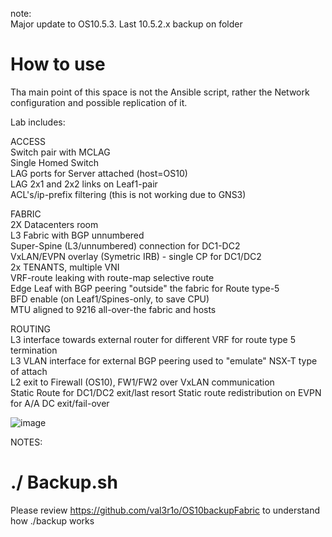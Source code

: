 note: </br>
Major update to OS10.5.3. Last 10.5.2.x backup on folder

# How to use </br>

Tha main point of this space is not the Ansible script, rather the Network configuration and possible replication of it.

Lab includes:

ACCESS</br>
Switch pair with MCLAG </br>
Single Homed Switch</br>
LAG ports for Server attached (host=OS10)</br>
LAG 2x1 and 2x2 links on Leaf1-pair </br>
ACL's/ip-prefix filtering (this is not working due to GNS3)</br>

FABRIC</br>
2X Datacenters room </br>
L3 Fabric with BGP unnumbered </br>
Super-Spine (L3/unnumbered) connection for DC1-DC2 </br>
VxLAN/EVPN overlay (Symetric IRB) - single CP for DC1/DC2 </br>
2x TENANTS, multiple VNI </br>
VRF-route leaking with route-map selective route </br>
Edge Leaf with BGP peering "outside" the fabric for Route type-5 </br>
BFD enable (on Leaf1/Spines-only, to save CPU) </br>
MTU aligned to 9216 all-over-the fabric and hosts </br>

ROUTING</br>
L3 interface towards external router for different VRF for route type 5 termination </br>
L3 VLAN interface for external BGP peering used to "emulate" NSX-T type of attach </br>
L2 exit to Firewall (OS10), FW1/FW2 over VxLAN communication </br>
Static Route for DC1/DC2 exit/last resort Static route redistribution on EVPN for A/A DC exit/fail-over</br>

![image](https://user-images.githubusercontent.com/20860769/142396953-bd7af62a-9a1e-4144-a25c-7741ae3da8b3.png)

NOTES:
# ./ Backup.sh 

Please review https://github.com/val3r1o/OS10backupFabric to understand how ./backup works</br>

